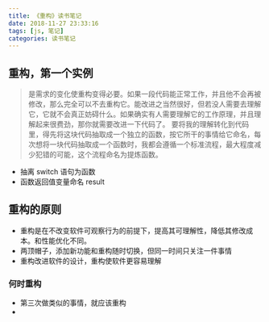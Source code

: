 ```yaml
---
title: 《重构》读书笔记
date: 2018-11-27 23:33:16
tags: [js, 笔记]
categories: 读书笔记
---
```


## 重构，第一个实例

> 是需求的变化使重构变得必要。如果一段代码能正常工作，并且他不会再被修改，那么完全可以不去重构它。能改进之当然很好，但若没人需要去理解它，它就不会真正妨碍什么。如果确实有人需要理解它的工作原理，并且理解起来很费劲，那你就需要改进一下代码了。
> 要将我的理解转化到代码里，得先将这块代码抽取成一个独立的函数，按它所干的事情给它命名，每次想将一块代码抽取成一个函数时，我都会遵循一个标准流程，最大程度减少犯错的可能，这个流程命名为提炼函数。

- 抽离 switch 语句为函数
- 函数返回值变量命名 result

## 重构的原则

- 重构是在不改变软件可观察行为的前提下，提高其可理解性，降低其修改成本。和性能优化不同。
- 两顶帽子，添加新功能和重构随时切换，但同一时间只关注一件事情
- 重构改进软件的设计，重构使软件更容易理解

### 何时重构

- 第三次做类似的事情，就应该重构
- 